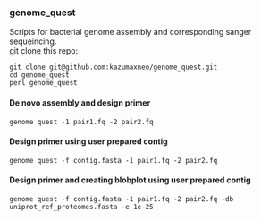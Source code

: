 
### genome_quest  
  
Scripts for bacterial genome assembly and corresponding sanger sequeincing.  
git clone this repo:

    git clone git@github.com:kazumaxneo/genome_quest.git
    cd genome_quest
    perl genome_quest


#### De novo assembly and design primer

    genome quest -1 pair1.fq -2 pair2.fq  
#### Design primer using user prepared contig  

    genome quest -f contig.fasta -1 pair1.fq -2 pair2.fq  
#### Design primer and creating blobplot using user prepared contig  

    genome quest -f contig.fasta -1 pair1.fq -2 pair2.fq -db uniprot_ref_proteomes.fasta -e 1e-25  


